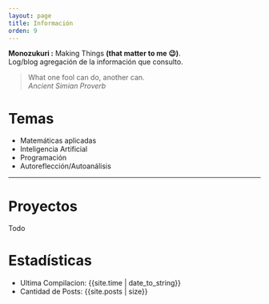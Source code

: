 ```yaml
---
layout: page
title: Información
orden: 9
---
```


<div class="message">
<strong> Monozukuri :</strong> Making Things <strong>(that matter to me 😉)</strong>. <br/>
Log/blog agregación de la información que consulto.
 </div>

> What one fool can do, another can. <br/> *Ancient Simian Proverb*
 
# Temas

- Matemáticas aplicadas
- Inteligencia Artificial
- Programación
- Autoreflección/Autoanálisis

---

# Proyectos

Todo

# Estadísticas
- Ultima Compilacion: {{site.time | date_to_string}} <br/>
- Cantidad de Posts: {{site.posts | size}}